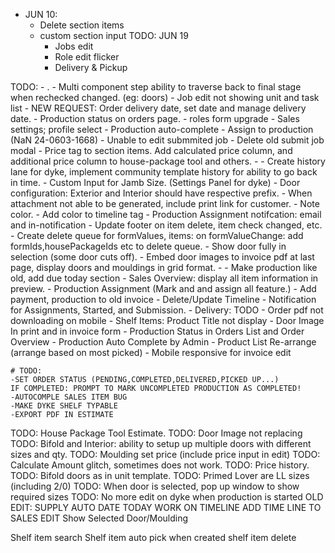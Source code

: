 - JUN 10:
  - Delete section items
  - custom section input
TODO: JUN 19
    -  Jobs edit
    -  Role edit flicker
    -  Delivery & Pickup

TODO: 
    <!-- - Payment Modal in Invoice Edit -->
    <!-- - Add view button to production list -->
    <!-- - Production navigation highlights products -->
    <!-- - Payment Due Date Filter -->
    <!-- - Add due date to production -->
    <!-- - Customer Signature and Employee signature on Packing Slip -->
    <!-- - Production Due today not showing. -->
    <!-- - List Submissions in prod assignment, allow delete submission, edit assignment -->
    - .
    - Multi component step ability to traverse back to final stage when rechecked changed. (eg: doors)
    - Job edit not showing unit and task list
    - NEW REQUEST: Order delivery date, set date and manage delivery date.
    - Production status on orders page.
    - roles form upgrade
    <!-- - NEW REQUEST: Custom sales report: print statement button in customer overview either passed due, or paid, by date. -->
    - Sales settings; profile select
    - Production auto-complete
    - Assign to production (NaN 24-0603-1668)
    <!-- - Job addon on no unit. -->
    - Unable to edit submmited job
    - Delete old submit job modal
    - Price tag to section items. Add calculated price column, and additional price column to house-package tool and others.
    - 
    - Create history lane for dyke, implement community template history for ability to go back in time.
    - Custom Input for Jamb Size. (Settings Panel for dyke)
    - Door configuration: Exterior and Interior should have respective prefix.
    - When attachment not able to be generated, include print link for customer.
    - Note color.
    - Add color to timeline tag
    - Production Assignment notifcation: email and in-notification
    - Update footer on item delete, item check changed, etc.
    - Create delete queue for formValues, items: on formValueChange: add formIds,housePackageIds etc to delete queue.
    <!-- - Add username to note (by pablo) -->
    - Show door fully in selection (some door cuts off).
    - Embed door images to invoice pdf at last page, display doors and mouldings in grid format.
    - 
    - Make production like old, add due today section
    - Sales Overview: display all item information in preview.
    - Production Assignment (Mark and and assign all feature.)
    - Add payment, production to old invoice
    - Delete/Update Timeline
    - Notification for Assignments, Started, and Submission.
    - Delivery: TODO
    - Order pdf not downloading on mobile
    - Shelf Items: Product Title not display
    - Door Image In print and in invoice form
    - Production Status in Orders List and Order Overview
    - Production Auto Complete by Admin
    - Product List Re-arrange (arrange based on most picked)
    - Mobile responsive for invoice edit
    <!-- - Price history. -->






    # TODO:
    -SET ORDER STATUS (PENDING,COMPLETED,DELIVERED,PICKED UP...)
    IF COMPLETED: PROMPT TO MARK UNCOMPLETED PRODUCTION AS COMPLETED!
    -AUTOCOMPLE SALES ITEM BUG
    -MAKE DYKE SHELF TYPABLE
    -EXPORT PDF IN ESTIMATE 

TODO: House Package Tool Estimate.
TODO: Door Image not replacing
TODO: Bifold and Interior: ability to setup up multiple doors with different sizes and qty.
TODO: Moulding set price (include price input in edit)
TODO: Calculate
 Amount glitch, sometimes does not work.
TODO: Price history.
TODO: Bifold doors as in unit template.
TODO: Primed Lover are LL sizes (including 2/0)
TODO: When door is selected, pop up window to show required sizes
TODO: No more edit on dyke when production is started
OLD EDIT: SUPPLY AUTO DATE TODAY
WORK ON TIMELINE
ADD TIME LINE TO SALES EDIT
Show Selected Door/Moulding
<!-- AUTO-COMPLETE PRODUCTION WITH NO SWING -->
<!-- CUSTOM SERVICES -->


Shelf item search
Shelf item auto pick when created
shelf item delete